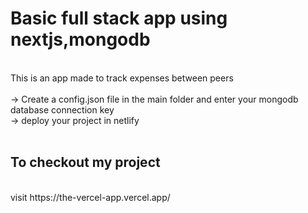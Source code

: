 # Basic full stack app using nextjs,mongodb
<br/>
This is an app made to track expenses between peers
<br/>
<br/>
-> Create a config.json file in the main folder and enter your mongodb database connection key
<br/>
-> deploy your project in netlify
<br/>
<br/>

## To checkout my project 
<br/>
visit https://the-vercel-app.vercel.app/

